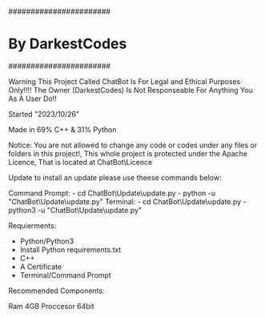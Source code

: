 #######################
#   By DarkestCodes   #
#######################

Warning This Project Called ChatBot Is For Legal and Ethical Purposes Only!!!!
The Owner (DarkestCodes) Is Not Responseable For Anything You As A User Do!!


Started "2023/10/26"

Made in 69% C++ & 31% Python

Notice: You are not allowed to change any code or codes under any files or folders in this project!,
This whole project is protected under the Apache Licence, That is located at ChatBot\Licence


Update to install an update please use theese commands below:

Command Prompt:
    - cd ChatBot\Update\update.py
    - python -u "ChatBot\Update\update.py"
Terminal:
    - cd ChatBot\Update\update.py
    - python3 -u "ChatBot\Update\update.py"

Requierments:

- Python/Python3
- Install Python requirements.txt
- C++
- A Certificate
- Terminal/Command Prompt

Recommended Components:

Ram 4GB
Proccesor 64bit
